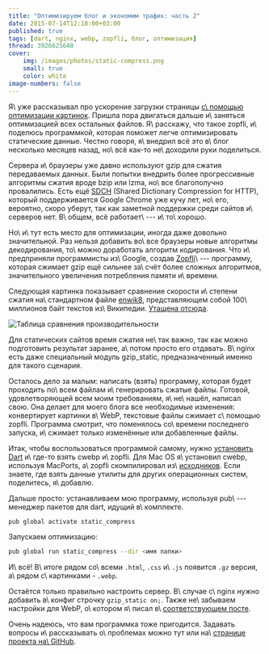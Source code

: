```yaml
---
title: "Оптимизируем блог и экономим трафик: часть 2"
date: 2015-07-14T12:10:00+03:00
published: true
tags: [dart, nginx, webp, zopfli, блог, оптимизация]
thread: 3926625640
cover:
    img: /images/photos/static-compress.png
    small: true
    color: white
image-numbers: false
---
```


Я\ уже рассказывал про ускорение загрузки страницы [с\ помощью оптимизации картинок][webp]. Пришла пора двигаться дальше
и\ заняться оптимизацией всех остальных файлов. Я\ расскажу, что такое zopfli, и\ поделюсь программкой, которая поможет
легче оптимизировать статические данные. Честно говоря, я\ внедрил всё это в\ блог несколько месяцев назад, но\ всё
как-то не\ доходили руки поделиться.

<!--more-->

Сервера и\ браузеры уже давно используют gzip для сжатия передаваемых данных. Были попытки внедрить более прогрессивные
алгоритмы сжатия вроде bzip или lzma, но\ все благополучно провалились. Есть ещё [SDCH][sdch] (Shared Dictionary
Compression for HTTP), который поддерживается Google Chrome уже кучу лет, но\ его, вероятно, скоро уберут, так как
заметной поддержки среди сайтов и\ серверов нет. В\ общем, всё работает\ --- и\ то\ хорошо.

Но\ и\ тут есть место для оптимизации, иногда даже довольно значительной. Раз нельзя добавить во\ все браузеры новые
алгоритмы декодирования, то\ можно доработать алгоритм кодирования. Что и\ предприняли программисты из\ Google, создав
[Zopfli][zopfli]\ --- программу, которая сжимает gzip ещё сильнее за\ счёт более сложных алгоритмов, значительного
увеличения потребления памяти и\ времени.

Следующая картинка показывает сравнение скорости и\ степени сжатия на\ стандартном файле [enwik8][], представляющем
собой 100\ миллионов байт текстов из\ Википедии. [Утащена отсюда][comparison].

![](/images/3rd-party/zopfli-comparison.jpg "Таблица сравнения производительности")

Для статических сайтов время сжатия не\ так важно, так как можно подготовить результат заранее, а\ потом просто его
отдавать. В\ nginx есть даже специальный модуль gzip_static, предназначенный именно для такого сценария.

Осталось дело за малым: написать (взять) программу, которая будет проходить по\ всем файлам и\ генерировать сжатые
файлы. Готовой, удовлетворяющей всем моим требованиям, я\ не\ нашёл, написал свою. Она делает для моего блога все
необходимые изменения: конвертирует картинки в\ WebP, текстовые файлы сжимает с\ помощью zopfli. Программа смотрит, что
поменялось со\ времени последнего запуска, и\ сжимает только изменённые или добавленные файлы.

Итак, чтобы воспользоваться программой самому, нужно [установить Dart][dart-install] и\ где-то взять cwebp и\ zopfli.
Для Mac OS я\ установил cwebp, используя MacPorts, а\ zopfli скомпилировал из\ [исходников][Zopfli]. Если знаете, где
взять данные утилиты для других операционных систем, поделитесь, я\ добавлю.

Дальше просто: устанавливаем мою программу, используя pub\ --- менеджер пакетов для dart, идущий в\ комплекте.

~~~~~sh
pub global activate static_compress
~~~~~

Запускаем оптимизацию:

~~~~~sh
pub global run static_compress --dir <имя папки>
~~~~~

И\ всё! В\ итоге рядом со\ всеми `.html`, `.css` и\ `.js` появится `.gz` версия, а\ рядом с\ картинками - `.webp`.

Остаётся только правильно настроить сервер. В\ случае с\ nginx нужно добавить в\ конфиг строчку `gzip_static on;`. Также
не\ забываем настройки для WebP, о\ котором я\ писал в\ [соответствующем посте][webp].

Очень надеюсь, что вам программка тоже пригодится. Задавать вопросы и\ рассказывать о\ проблемах можно тут или
на\ [странице проекта на\ GitHub][github].

[comparison]: http://www.techrepublic.com/blog/the-enterprise-cloud/googles-zopfli-compression-algorithm-extract-higher-performance-from-your-compressed-files/
[dart-install]: https://www.dartlang.org/downloads/
[enwik8]: http://prize.hutter1.net
[github]: https://github.com/dikmax/static-compress
[sdch]: https://engineering.linkedin.com/shared-dictionary-compression-http-linkedin
[webp]: /post/webp/
[zopfli]: https://github.com/google/zopfli

